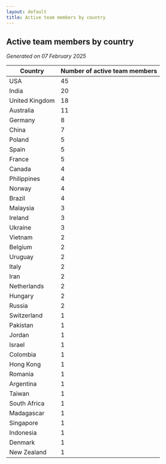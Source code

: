 ```yaml
---
layout: default
title: Active team members by country
---
```

## Active team members by country
*Generated on 07 February 2025*

| Country | Number of active team members |
| --- | --- |
| USA | 45 |
| India | 20 |
| United Kingdom | 18 |
| Australia | 11 |
| Germany | 8 |
| China | 7 |
| Poland | 5 |
| Spain | 5 |
| France | 5 |
| Canada | 4 |
| Philippines | 4 |
| Norway | 4 |
| Brazil | 4 |
| Malaysia | 3 |
| Ireland | 3 |
| Ukraine | 3 |
| Vietnam | 2 |
| Belgium | 2 |
| Uruguay | 2 |
| Italy | 2 |
| Iran | 2 |
| Netherlands | 2 |
| Hungary | 2 |
| Russia | 2 |
| Switzerland | 1 |
| Pakistan | 1 |
| Jordan | 1 |
| Israel | 1 |
| Colombia | 1 |
| Hong Kong | 1 |
| Romania | 1 |
| Argentina | 1 |
| Taiwan | 1 |
| South Africa | 1 |
| Madagascar | 1 |
| Singapore | 1 |
| Indonesia | 1 |
| Denmark | 1 |
| New Zealand | 1 |
